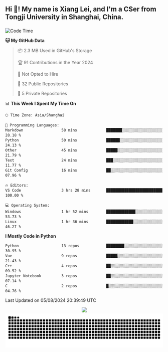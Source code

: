 <h2 align="left">Hi 👋! My name is Xiang Lei, and I'm a CSer from Tongji University in Shanghai, China.</h2>

###

<!--START_SECTION:waka-->
![Code Time](http://img.shields.io/badge/Code%20Time-596%20hrs%2031%20mins-blue)

**🐱 My GitHub Data** 

> 📦 2.3 MB Used in GitHub's Storage 
 > 
> 🏆 91 Contributions in the Year 2024
 > 
> 🚫 Not Opted to Hire
 > 
> 📜 32 Public Repositories 
 > 
> 🔑 5 Private Repositories 
 > 
📊 **This Week I Spent My Time On** 

```text
🕑︎ Time Zone: Asia/Shanghai

💬 Programming Languages: 
Markdown                 58 mins             ███████░░░░░░░░░░░░░░░░░░   28.18 % 
Python                   50 mins             ██████░░░░░░░░░░░░░░░░░░░   24.13 % 
Other                    45 mins             █████░░░░░░░░░░░░░░░░░░░░   21.79 % 
Text                     24 mins             ███░░░░░░░░░░░░░░░░░░░░░░   11.77 % 
Git Config               16 mins             ██░░░░░░░░░░░░░░░░░░░░░░░   07.96 % 

🔥 Editors: 
VS Code                  3 hrs 28 mins       █████████████████████████   100.00 % 

💻 Operating System: 
Windows                  1 hr 52 mins        █████████████░░░░░░░░░░░░   53.73 % 
Linux                    1 hr 36 mins        ████████████░░░░░░░░░░░░░   46.27 % 
```

**I Mostly Code in Python** 

```text
Python                   13 repos            ████████░░░░░░░░░░░░░░░░░   30.95 % 
Vue                      9 repos             █████░░░░░░░░░░░░░░░░░░░░   21.43 % 
C++                      4 repos             ██░░░░░░░░░░░░░░░░░░░░░░░   09.52 % 
Jupyter Notebook         3 repos             ██░░░░░░░░░░░░░░░░░░░░░░░   07.14 % 
C                        2 repos             █░░░░░░░░░░░░░░░░░░░░░░░░   04.76 % 
```




 Last Updated on 05/08/2024 20:39:49 UTC
<!--END_SECTION:waka-->

<div align="center">
  <img src="https://github-readme-stats.vercel.app/api?username=Lei00764&show_icons=true&theme=radical" />
 </div>

 <div align="center">

<picture>
  <source media="(prefers-color-scheme: dark)" srcset="https://raw.githubusercontent.com/Lei00764/Lei00764/output/github-contribution-grid-snake-dark.svg">
  <source media="(prefers-color-scheme: light)" srcset="https://raw.githubusercontent.com/Lei00764/Lei00764/output/github-contribution-grid-snake.svg">
  <img alt="github contribution grid snake animation" src="https://raw.githubusercontent.com/Lei00764/Lei00764/output/github-contribution-grid-snake.svg">
</picture>

</div>
